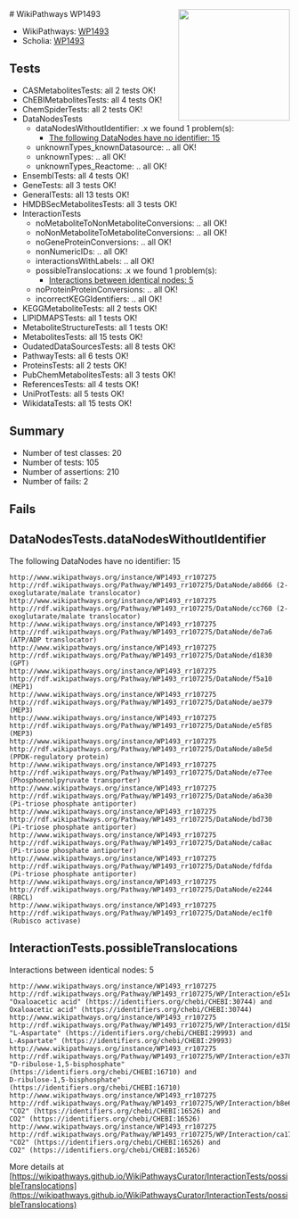 <img style="float: right; width: 200px" src="https://upload.wikimedia.org/wikipedia/commons/thumb/8/83/Wplogo_with_text_500.png/640px-Wplogo_with_text_500.png" />
# WikiPathways WP1493

* WikiPathways: [WP1493](https://new.wikipathways.org/pathways/WP1493)
* Scholia: [WP1493](https://scholia.toolforge.org/wikipathways/WP1493)
## Tests
* CASMetabolitesTests: all 2 tests OK!
* ChEBIMetabolitesTests: all 4 tests OK!
* ChemSpiderTests: all 2 tests OK!
* DataNodesTests
    * dataNodesWithoutIdentifier: .x we found 1 problem(s):
        * [The following DataNodes have no identifier: 15](#8792c495)
    * unknownTypes_knownDatasource: .. all OK!
    * unknownTypes: .. all OK!
    * unknownTypes_Reactome: .. all OK!
* EnsemblTests: all 4 tests OK!
* GeneTests: all 3 tests OK!
* GeneralTests: all 13 tests OK!
* HMDBSecMetabolitesTests: all 3 tests OK!
* InteractionTests
    * noMetaboliteToNonMetaboliteConversions: .. all OK!
    * noNonMetaboliteToMetaboliteConversions: .. all OK!
    * noGeneProteinConversions: .. all OK!
    * nonNumericIDs: .. all OK!
    * interactionsWithLabels: .. all OK!
    * possibleTranslocations: .x we found 1 problem(s):
        * [Interactions between identical nodes: 5](#1c11820a)
    * noProteinProteinConversions: .. all OK!
    * incorrectKEGGIdentifiers: .. all OK!
* KEGGMetaboliteTests: all 2 tests OK!
* LIPIDMAPSTests: all 1 tests OK!
* MetaboliteStructureTests: all 1 tests OK!
* MetabolitesTests: all 15 tests OK!
* OudatedDataSourcesTests: all 8 tests OK!
* PathwayTests: all 6 tests OK!
* ProteinsTests: all 2 tests OK!
* PubChemMetabolitesTests: all 3 tests OK!
* ReferencesTests: all 4 tests OK!
* UniProtTests: all 5 tests OK!
* WikidataTests: all 15 tests OK!


## Summary

* Number of test classes: 20
* Number of tests: 105
* Number of assertions: 210
* Number of fails: 2

## Fails

<a name="8792c495" />

## DataNodesTests.dataNodesWithoutIdentifier

The following DataNodes have no identifier: 15
```
http://www.wikipathways.org/instance/WP1493_rr107275 http://rdf.wikipathways.org/Pathway/WP1493_rr107275/DataNode/a8d66 (2-oxoglutarate/malate translocator)
http://www.wikipathways.org/instance/WP1493_rr107275 http://rdf.wikipathways.org/Pathway/WP1493_rr107275/DataNode/cc760 (2-oxoglutarate/malate translocator)
http://www.wikipathways.org/instance/WP1493_rr107275 http://rdf.wikipathways.org/Pathway/WP1493_rr107275/DataNode/de7a6 (ATP/ADP translocator)
http://www.wikipathways.org/instance/WP1493_rr107275 http://rdf.wikipathways.org/Pathway/WP1493_rr107275/DataNode/d1830 (GPT)
http://www.wikipathways.org/instance/WP1493_rr107275 http://rdf.wikipathways.org/Pathway/WP1493_rr107275/DataNode/f5a10 (MEP1)
http://www.wikipathways.org/instance/WP1493_rr107275 http://rdf.wikipathways.org/Pathway/WP1493_rr107275/DataNode/ae379 (MEP3)
http://www.wikipathways.org/instance/WP1493_rr107275 http://rdf.wikipathways.org/Pathway/WP1493_rr107275/DataNode/e5f85 (MEP3)
http://www.wikipathways.org/instance/WP1493_rr107275 http://rdf.wikipathways.org/Pathway/WP1493_rr107275/DataNode/a8e5d (PPDK-regulatory protein)
http://www.wikipathways.org/instance/WP1493_rr107275 http://rdf.wikipathways.org/Pathway/WP1493_rr107275/DataNode/e77ee (Phosphoenolpyruvate transporter)
http://www.wikipathways.org/instance/WP1493_rr107275 http://rdf.wikipathways.org/Pathway/WP1493_rr107275/DataNode/a6a30 (Pi-triose phosphate antiporter)
http://www.wikipathways.org/instance/WP1493_rr107275 http://rdf.wikipathways.org/Pathway/WP1493_rr107275/DataNode/bd730 (Pi-triose phosphate antiporter)
http://www.wikipathways.org/instance/WP1493_rr107275 http://rdf.wikipathways.org/Pathway/WP1493_rr107275/DataNode/ca8ac (Pi-triose phosphate antiporter)
http://www.wikipathways.org/instance/WP1493_rr107275 http://rdf.wikipathways.org/Pathway/WP1493_rr107275/DataNode/fdfda (Pi-triose phosphate antiporter)
http://www.wikipathways.org/instance/WP1493_rr107275 http://rdf.wikipathways.org/Pathway/WP1493_rr107275/DataNode/e2244 (RBCL)
http://www.wikipathways.org/instance/WP1493_rr107275 http://rdf.wikipathways.org/Pathway/WP1493_rr107275/DataNode/ec1f0 (Rubisco activase)
```

<a name="1c11820a" />

## InteractionTests.possibleTranslocations

Interactions between identical nodes: 5
```
http://www.wikipathways.org/instance/WP1493_rr107275 http://rdf.wikipathways.org/Pathway/WP1493_rr107275/WP/Interaction/e51e5 "Oxaloacetic acid" (https://identifiers.org/chebi/CHEBI:30744) and 
Oxaloacetic acid" (https://identifiers.org/chebi/CHEBI:30744)
http://www.wikipathways.org/instance/WP1493_rr107275 http://rdf.wikipathways.org/Pathway/WP1493_rr107275/WP/Interaction/d1588 "L-Aspartate" (https://identifiers.org/chebi/CHEBI:29993) and 
L-Aspartate" (https://identifiers.org/chebi/CHEBI:29993)
http://www.wikipathways.org/instance/WP1493_rr107275 http://rdf.wikipathways.org/Pathway/WP1493_rr107275/WP/Interaction/e3784 "D-ribulose-1,5-bisphosphate" (https://identifiers.org/chebi/CHEBI:16710) and 
D-ribulose-1,5-bisphosphate" (https://identifiers.org/chebi/CHEBI:16710)
http://www.wikipathways.org/instance/WP1493_rr107275 http://rdf.wikipathways.org/Pathway/WP1493_rr107275/WP/Interaction/b8e60 "CO2" (https://identifiers.org/chebi/CHEBI:16526) and 
CO2" (https://identifiers.org/chebi/CHEBI:16526)
http://www.wikipathways.org/instance/WP1493_rr107275 http://rdf.wikipathways.org/Pathway/WP1493_rr107275/WP/Interaction/ca170 "CO2" (https://identifiers.org/chebi/CHEBI:16526) and 
CO2" (https://identifiers.org/chebi/CHEBI:16526)
```

More details at [https://wikipathways.github.io/WikiPathwaysCurator/InteractionTests/possibleTranslocations](https://wikipathways.github.io/WikiPathwaysCurator/InteractionTests/possibleTranslocations)

